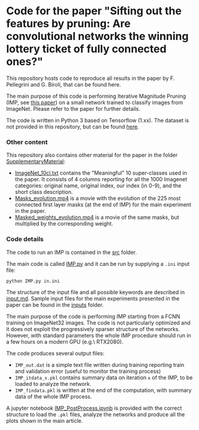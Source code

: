 # Code for the paper "Sifting out the features by pruning: Are convolutional networks the winning lottery ticket of fully connected ones?"

This repository hosts code to reproduce all results in the paper by F. Pellegrini and G. Biroli, that can be found here.

The main purpose of this code is performing Iterative Magnitude Pruning (IMP, see [this paper](https://arxiv.org/abs/1803.03635)) on a small network trained to classify images from ImageNet.
Please refer to the paper for further details.

The code is written in Python 3 based on Tensorflow (1.xx). The dataset is not provided in this repository, but can be found [here](http://www.image-net.org/download-images).

### Other content

This repository also contains other material for the paper in the folder [SupplementaryMaterial](SupplementaryMaterial):

- [ImageNet_10cl.txt](SupplementaryMaterial/ImageNet_10cl.txt) contains the "Meaningful" 10 super-classes used in the paper. It consists of 4 columns reporting for all the 1000 Imagenet categories: original name, original index, our index (in 0-9), and the short class description.
- [Masks_evolution.mp4](SupplementaryMaterial/Masks_evolution.mp4) is a movie with the evolution of the 225 most connected first layer masks (at the end of IMP) for the main experiment in the paper.
- [Masked_weights_evolution.mp4](SupplementaryMaterial/Masked_weights_evolution.mp4) is a movie of the same masks, but multiplied by the corresponding weight.



### Code details

The code to run an IMP is contained in the [src](src) folder.

The main code is called [IMP.py](src/IMP.py) and it can be run by supplying a `.ini` input file:
```
python IMP.py in.ini
```
The structure of the input file and all possible keywords are described in [input.md](input.md).
Sample input files for the main experiments presented in the paper can be found in the [inputs](inputs) folder.

The main purpose of the code is performing IMP starting from a FCNN training on ImageNet32 images.
The code is not particularly optimized and it does not exploit the progressively sparser structure of the networks.
However, with standard parameters the whole IMP procedure should run in a few hours on a modern GPU (e.g.\ RTX2080).

The code produces several output files:

- `IMP_out.dat` is a simple text file written during training reporting train and validation error (useful to monitor the training process)
- `IMP_itdata_x.pkl` contains summary data on iteration `x` of the IMP, to be loaded to analyze the network.
- `IMP_findata.pkl` is written at the end of the computation, with summary data of the whole IMP process.

A jupyter notebook [IMP_PostProcess.ipynb](src/IMP_PostProcess.ipynb) is provided with the correct structure to load the `.pkl` files, analyze the networks and produce all the plots shown in the main article.

